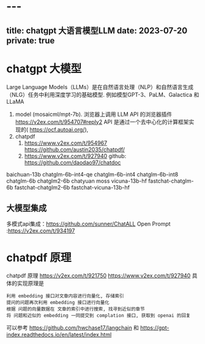 # ---
title: chatgpt 大语言模型LLM
date: 2023-07-20
private: true
---
# chatgpt 大模型
Large Language Models（LLMs）是在自然语言处理（NLP）和自然语言生成（NLG）任务中利用深度学习的基础模型. 例如模型GPT-3、PaLM、Galactica 和LLaMA
1. model (mosaicml/mpt-7b). 
    浏览器上调用 LLM API 的浏览器插件 https://v2ex.com/t/954707#reply2
    API 是通过一个去中心化的计算框架实现的( https://ocf.autoai.org/), 
2. chatpdf
    1. https://www.v2ex.com/t/954967
    https://github.com/austin2035/chatpdf/
    2. https://www.v2ex.com/t/927940
    github: https://github.com/daodao97/chatdoc

baichuan-13b chatglm-6b-int4-qe chatglm-6b-int4 chatglm-6b-int8 chatglm-6b chatglm2-6b chatyuan moss vicuna-13b-hf fastchat-chatglm-6b fastchat-chatglm2-6b fastchat-vicuna-13b-hf

## 大模型集成
多模式api集成：https://github.com/sunner/ChatALL
Open Prompt :https://v2ex.com/t/934197

# chatpdf 原理
chatpdf 原理 https://v2ex.com/t/921750 https://www.v2ex.com/t/927940
具体的实现原理是

    利用 embedding 接口对文章内容进行向量化, 存储索引
    提问的问题再次利用 embedding 接口进行向量化
    根据 问题的向量数据在 文章的索引中进行搜索, 找寻到近似的章节
    将 问题和近似的 embedding 一同提交到 complation 接口, 获取到 openai 的回复

可以参考 https://github.com/hwchase17/langchain
和 https://gpt-index.readthedocs.io/en/latest/index.html